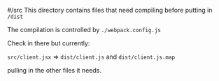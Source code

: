 #/src
This directory contains files that need compiling before putting in `/dist`

The compilation is controlled by `./webpack.config.js`

Check in there but currently:

`src/client.jsx` => `dist/client.js` and `dist/client.js.map`

pulling in the other files it needs.


